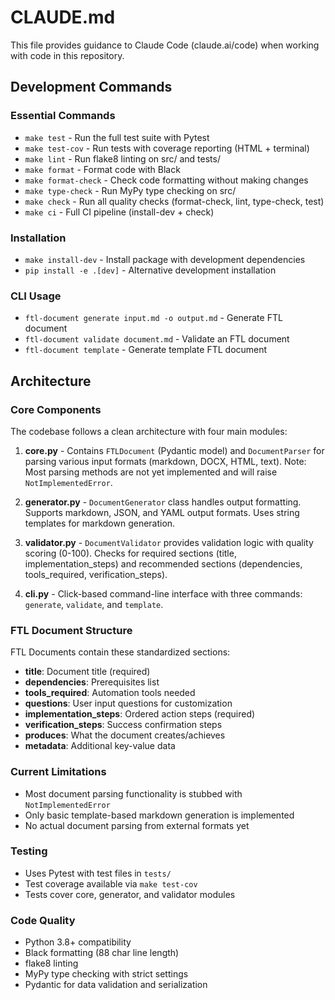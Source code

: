 # CLAUDE.md

This file provides guidance to Claude Code (claude.ai/code) when working with code in this repository.

## Development Commands

### Essential Commands
- `make test` - Run the full test suite with Pytest
- `make test-cov` - Run tests with coverage reporting (HTML + terminal)
- `make lint` - Run flake8 linting on src/ and tests/
- `make format` - Format code with Black
- `make format-check` - Check code formatting without making changes
- `make type-check` - Run MyPy type checking on src/
- `make check` - Run all quality checks (format-check, lint, type-check, test)
- `make ci` - Full CI pipeline (install-dev + check)

### Installation
- `make install-dev` - Install package with development dependencies
- `pip install -e .[dev]` - Alternative development installation

### CLI Usage
- `ftl-document generate input.md -o output.md` - Generate FTL document
- `ftl-document validate document.md` - Validate an FTL document
- `ftl-document template` - Generate template FTL document

## Architecture

### Core Components
The codebase follows a clean architecture with four main modules:

1. **core.py** - Contains `FTLDocument` (Pydantic model) and `DocumentParser` for parsing various input formats (markdown, DOCX, HTML, text). Note: Most parsing methods are not yet implemented and will raise `NotImplementedError`.

2. **generator.py** - `DocumentGenerator` class handles output formatting. Supports markdown, JSON, and YAML output formats. Uses string templates for markdown generation.

3. **validator.py** - `DocumentValidator` provides validation logic with quality scoring (0-100). Checks for required sections (title, implementation_steps) and recommended sections (dependencies, tools_required, verification_steps).

4. **cli.py** - Click-based command-line interface with three commands: `generate`, `validate`, and `template`.

### FTL Document Structure
FTL Documents contain these standardized sections:
- **title**: Document title (required)
- **dependencies**: Prerequisites list
- **tools_required**: Automation tools needed
- **questions**: User input questions for customization
- **implementation_steps**: Ordered action steps (required)
- **verification_steps**: Success confirmation steps
- **produces**: What the document creates/achieves
- **metadata**: Additional key-value data

### Current Limitations
- Most document parsing functionality is stubbed with `NotImplementedError`
- Only basic template-based markdown generation is implemented
- No actual document parsing from external formats yet

### Testing
- Uses Pytest with test files in `tests/`
- Test coverage available via `make test-cov`
- Tests cover core, generator, and validator modules

### Code Quality
- Python 3.8+ compatibility
- Black formatting (88 char line length)
- flake8 linting
- MyPy type checking with strict settings
- Pydantic for data validation and serialization